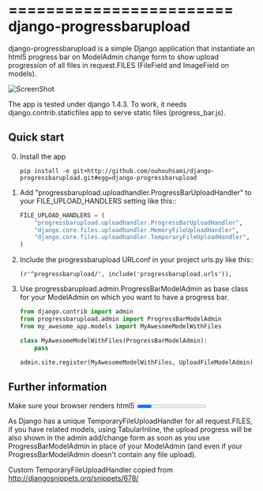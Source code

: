 ========================
django-progressbarupload
========================

django-progressbarupload is a simple Django application that instantiate an html5 progress bar on ModelAdmin change form to show upload progression of all files in request.FILES (FileField and ImageField on models).

![ScreenShot](https://raw.github.com/ouhouhsami/django-progressbarupload/master/docs/img/admin_progress_bar_screenshot.png)

The app is tested under django 1.4.3. To work, it needs django.contrib.staticfiles app to serve static files (progress_bar.js).


Quick start
-----------

0. Install the app

	```
	pip install -e git+http://github.com/ouhouhsami/django-progressbarupload.git#egg=django-progressbarupload
	```

1. Add "progressbarupload.uploadhandler.ProgressBarUploadHandler" to your FILE_UPLOAD_HANDLERS setting like this:: 

	```python
	FILE_UPLOAD_HANDLERS = (
	    "progressbarupload.uploadhandler.ProgressBarUploadHandler",
	    "django.core.files.uploadhandler.MemoryFileUploadHandler",
	    "django.core.files.uploadhandler.TemporaryFileUploadHandler",
	)
	```

2. Include the progressbarupload URLconf in your project urls.py like this::

	```
    (r'^progressbarupload/', include('progressbarupload.urls')),
    ```

3. Use progressbarupload.admin.ProgressBarModelAdmin as base class for your ModelAdmin on which you want to have a progress bar.

	```python
	from django.contrib import admin
	from progressbarupload.admin import ProgressBarModelAdmin
	from my_awesome_app.models import MyAwesomeModelWithFiles

	class MyAwesomeModelWithFiles(ProgressBarModelAdmin):
	    pass

	admin.site.register(MyAwesomeModelWithFiles, UploadFileModelAdmin)
	```

Further information
-------------------

Make sure your browser renders html5 <progress> tag and use data-* attribute (IE>10, FF>6.0, Chrome>8.0, Opera>11.0).

As Django has a unique TemporaryFileUploadHandler for all request.FILES, if you have related models, using TabularInline, the upload progress will be also shown in the admin add/change form as soon as you use ProgressBarModelAdmin in place of your ModelAdmin (and even if your ProgressBarModelAdmin doesn't contain any file upload).

Custom TemporaryFileUploadHandler copied from http://djangosnippets.org/snippets/678/


